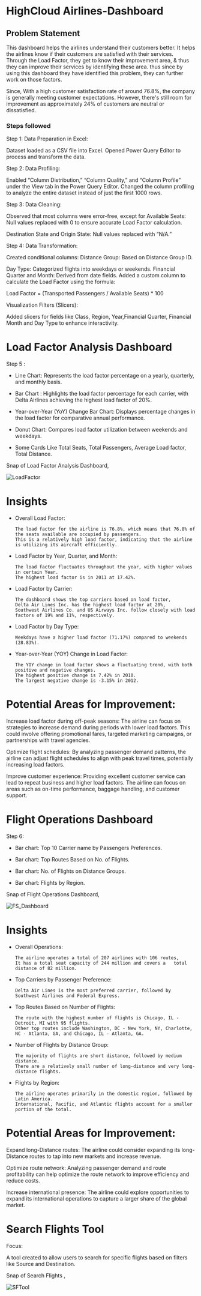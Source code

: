 

# HighCloud Airlines-Dashboard

## Problem Statement

This dashboard helps the airlines understand their customers better. It helps the airlines know if their customers are satisfied with their services. Through the Load Factor, they get to know their improvement area, & thus they can improve their services by identifying these area.  thus since by using this dashboard they have identified this problem, they can further work on those factors.

Since, With a high customer satisfaction rate of around 76.8%, the company is generally meeting customer expectations. However, there's still room for improvement as approximately 24% of customers are neutral or dissatisfied. 


### Steps followed 

 Step 1: Data Preparation in Excel:

Dataset loaded as a CSV file into Excel.
Opened Power Query Editor to process and transform the data.

Step 2: Data Profiling:

Enabled “Column Distribution,” “Column Quality,” and “Column Profile” under the View tab in the Power Query Editor.
Changed the column profiling to analyze the entire dataset instead of just the first 1000 rows.

Step 3: Data Cleaning:

Observed that most columns were error-free, except for
Available Seats: Null values replaced with 0 to ensure accurate Load Factor calculation.

Destination State and Origin State: Null values replaced with “N/A.”

Step 4: Data Transformation:

Created conditional columns:
Distance Group: Based on Distance Group ID.

Day Type: Categorized flights into weekdays or weekends.
Financial Quarter and Month: Derived from date fields.
Added a custom column to calculate the Load Factor using the formula:

Load Factor = (Transported Passengers / Available Seats) * 100

Visualization Filters (Slicers):

Added slicers for fields like Class, Region, Year,Financial Quarter, Financial Month and Day Type to enhance interactivity.

  # Load Factor Analysis Dashboard         
Step 5 : 
- Line Chart: Represents the load factor percentage on a yearly, quarterly, and monthly basis.

- Bar Chart  : Highlights the load factor percentage for each carrier, with Delta Airlines achieving the highest load factor of 20%.

- Year-over-Year (YoY) Change Bar Chart: Displays percentage changes in the load factor for comparative annual performance.

- Donut Chart: Compares load factor utilization between weekends and weekdays.

- Some Cards Like Total Seats, Total Passengers, Average Load factor, Total Distance.

Snap of Load Factor Analysis Dashboard,

![LoadFactor](https://github.com/user-attachments/assets/08868257-6c54-4839-ae1c-ebb88fa56b7d)

# Insights

- Overall Load Factor:

      The load factor for the airline is 76.8%, which means that 76.8% of the seats available are occupied by passengers.
      This is a relatively high load factor, indicating that the airline is utilizing its aircraft efficiently.

- Load Factor by Year, Quarter, and Month:

      The load factor fluctuates throughout the year, with higher values in certain Year.
      The highest load factor is in 2011 at 17.42%.

- Load Factor by Carrier:

      The dashboard shows the top carriers based on load factor,
      Delta Air Lines Inc. has the highest load factor at 20%,
      Southwest Airlines Co. and US Airways Inc. follow closely with load factors of 19% and 11%, respectively.

- Load Factor by Day Type:

      Weekdays have a higher load factor (71.17%) compared to weekends (28.83%).

- Year-over-Year (YOY) Change in Load Factor:

      The YOY change in load factor shows a fluctuating trend, with both positive and negative changes.
      The highest positive change is 7.42% in 2010.
      The largest negative change is -3.15% in 2012.

# Potential Areas for Improvement:

Increase load factor during off-peak seasons: The airline can focus on strategies to increase demand during periods with lower load factors. This could involve offering promotional fares, targeted marketing campaigns, or partnerships with travel agencies.

Optimize flight schedules: By analyzing passenger demand patterns, the airline can adjust flight schedules to align with peak travel times, potentially increasing load factors.

Improve customer experience: Providing excellent customer service can lead to repeat business and higher load factors. The airline can focus on areas such as on-time performance, baggage handling, and customer support.

# Flight Operations Dashboard
Step 6: 
- Bar chart: Top 10 Carrier name by Passengers Preferences.

- Bar chart: Top Routes Based on No. of Flights.

- Bar chart: No. of Flights on Distance Groups.

- Bar chart: Flights by Region.

Snap of Flight Operations Dashboard,

![FS_Dashboard](https://github.com/user-attachments/assets/29724a52-33ca-40ac-ae32-af98f0c94198)

# Insights

- Overall Operations:

      The airline operates a total of 207 airlines with 106 routes,
      It has a total seat capacity of 244 million and covers a   total distance of 82 million.

- Top Carriers by Passenger Preference:

      Delta Air Lines is the most preferred carrier, followed by Southwest Airlines and Federal Express.

- Top Routes Based on Number of Flights:

      The route with the highest number of flights is Chicago, IL - Detroit, MI with 95 flights.
      Other top routes include Washington, DC - New York, NY, Charlotte, NC - Atlanta, GA, and Chicago, IL - Atlanta, GA.

- Number of Flights by Distance Group:

      The majority of flights are short distance, followed by medium distance.
      There are a relatively small number of long-distance and very long-distance flights.

- Flights by Region:

      The airline operates primarily in the domestic region, followed by Latin America.
      International, Pacific, and Atlantic flights account for a smaller portion of the total.

# Potential Areas for Improvement:

Expand long-Distance routes: The airline could consider expanding its long-Distance routes to tap into new markets and increase revenue.

Optimize route network: Analyzing passenger demand and route profitability can help optimize the route network to improve efficiency and reduce costs.

Increase international presence: The airline could explore opportunities to expand its international operations to capture a larger share of the global market.  

# Search Flights Tool

Focus:

A tool created to allow users to search for specific flights based on filters like Source and Destination.
        
Snap of Search Flights ,

![SFTool](https://github.com/user-attachments/assets/eb985b58-946c-4a96-a8bf-53f4bd3c710d)

